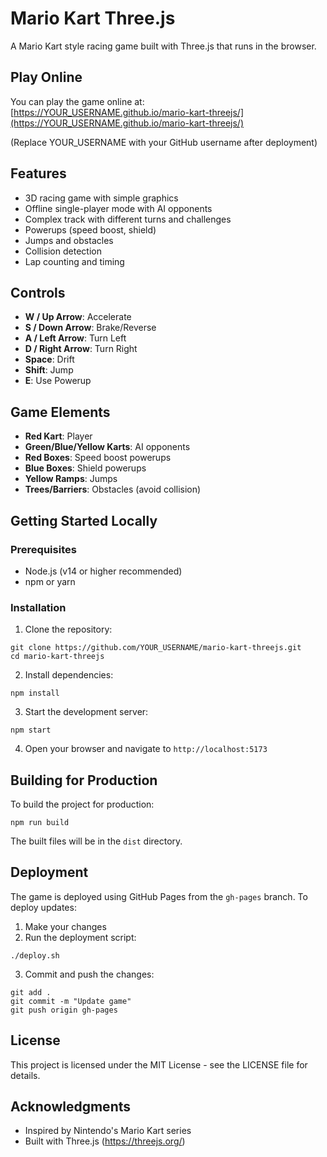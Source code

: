 # Mario Kart Three.js

A Mario Kart style racing game built with Three.js that runs in the browser.

## Play Online

You can play the game online at: [https://YOUR_USERNAME.github.io/mario-kart-threejs/](https://YOUR_USERNAME.github.io/mario-kart-threejs/)

(Replace YOUR_USERNAME with your GitHub username after deployment)

## Features

- 3D racing game with simple graphics
- Offline single-player mode with AI opponents
- Complex track with different turns and challenges
- Powerups (speed boost, shield)
- Jumps and obstacles
- Collision detection
- Lap counting and timing

## Controls

- **W / Up Arrow**: Accelerate
- **S / Down Arrow**: Brake/Reverse
- **A / Left Arrow**: Turn Left
- **D / Right Arrow**: Turn Right
- **Space**: Drift
- **Shift**: Jump
- **E**: Use Powerup

## Game Elements

- **Red Kart**: Player
- **Green/Blue/Yellow Karts**: AI opponents
- **Red Boxes**: Speed boost powerups
- **Blue Boxes**: Shield powerups
- **Yellow Ramps**: Jumps
- **Trees/Barriers**: Obstacles (avoid collision)

## Getting Started Locally

### Prerequisites

- Node.js (v14 or higher recommended)
- npm or yarn

### Installation

1. Clone the repository:
```
git clone https://github.com/YOUR_USERNAME/mario-kart-threejs.git
cd mario-kart-threejs
```

2. Install dependencies:
```
npm install
```

3. Start the development server:
```
npm start
```

4. Open your browser and navigate to `http://localhost:5173`

## Building for Production

To build the project for production:

```
npm run build
```

The built files will be in the `dist` directory.

## Deployment

The game is deployed using GitHub Pages from the `gh-pages` branch. To deploy updates:

1. Make your changes
2. Run the deployment script:
```
./deploy.sh
```
3. Commit and push the changes:
```
git add .
git commit -m "Update game"
git push origin gh-pages
```

## License

This project is licensed under the MIT License - see the LICENSE file for details.

## Acknowledgments

- Inspired by Nintendo's Mario Kart series
- Built with Three.js (https://threejs.org/) 
